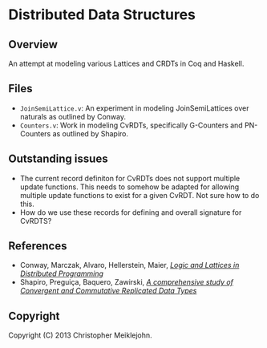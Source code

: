 # Distributed Data Structures

## Overview

An attempt at modeling various Lattices and CRDTs in Coq and Haskell.

## Files

* ```JoinSemiLattice.v```: An experiment in modeling JoinSemiLattices
  over naturals as outlined by Conway.
* ```Counters.v```: Work in modeling CvRDTs, specifically G-Counters and
  PN-Counters as outlined by Shapiro.

## Outstanding issues

* The current record definiton for CvRDTs does not support multiple
  update functions.  This needs to somehow be adapted for allowing
  multiple update functions to exist for a given CvRDT.  Not sure how to
  do this.
* How do we use these records for defining and overall signature for
  CvRDTS?

## References

* Conway, Marczak, Alvaro, Hellerstein, Maier, [_Logic and Lattices in Distributed Programming_](http://db.cs.berkeley.edu/papers/UCB-lattice-tr.pdf)
* Shapiro, Preguiça, Baquero, Zawirski, [_A comprehensive study of Convergent and Commutative Replicated Data Types_](http://hal.upmc.fr/docs/00/55/55/88/PDF/techreport.pdf)

## Copyright

Copyright (C) 2013 Christopher Meiklejohn.
